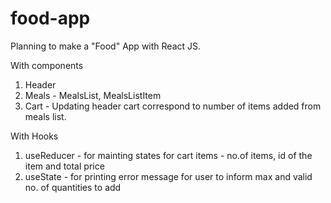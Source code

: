 # food-app
Planning to make a "Food" App with React JS.

With components 
  1. Header
  2. Meals - MealsList, MealsListItem
  3. Cart - Updating header cart correspond to number of items added from meals list.

With Hooks
  1. useReducer - for mainting states for cart items - no.of items, id of the item and total price
  2. useState - for printing error message for user to inform max and valid no. of quantities to add
  
